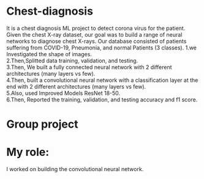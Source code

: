 # Chest-diagnosis
It is a chest diagnosis ML project to detect corona virus for the patient. Given the chest X-ray dataset, our goal was to build a range of neural networks to diagnose chest X-rays. Our database consisted of patients suffering from COVID-19, Pneumonia, and normal Patients (3 classes).
1.we Investigated the shape of images. <br />
2.Then,Splitted data training, validation, and testing. <br /> 
3.Then, We built a fully connected neural network with 2 different architectures (many layers vs few). <br />
4.Then, built a convolutional neural network with a classification layer at the end with 2 different architectures (many layers vs few). <br />
5.Also, used Improved Models ResNet 18-50. <br />
6.Then, Reported the training, validation, and testing accuracy and f1 score. <br />
# Group project
# My role: 
I worked on building the convolutional neural network.

